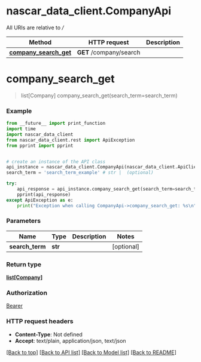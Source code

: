 # nascar_data_client.CompanyApi

All URIs are relative to */*

Method | HTTP request | Description
------------- | ------------- | -------------
[**company_search_get**](CompanyApi.md#company_search_get) | **GET** /company/search | 

# **company_search_get**
> list[Company] company_search_get(search_term=search_term)



### Example
```python
from __future__ import print_function
import time
import nascar_data_client
from nascar_data_client.rest import ApiException
from pprint import pprint


# create an instance of the API class
api_instance = nascar_data_client.CompanyApi(nascar_data_client.ApiClient(configuration))
search_term = 'search_term_example' # str |  (optional)

try:
    api_response = api_instance.company_search_get(search_term=search_term)
    pprint(api_response)
except ApiException as e:
    print("Exception when calling CompanyApi->company_search_get: %s\n" % e)
```

### Parameters

Name | Type | Description  | Notes
------------- | ------------- | ------------- | -------------
 **search_term** | **str**|  | [optional] 

### Return type

[**list[Company]**](Company.md)

### Authorization

[Bearer](../README.md#Bearer)

### HTTP request headers

 - **Content-Type**: Not defined
 - **Accept**: text/plain, application/json, text/json

[[Back to top]](#) [[Back to API list]](../README.md#documentation-for-api-endpoints) [[Back to Model list]](../README.md#documentation-for-models) [[Back to README]](../README.md)

